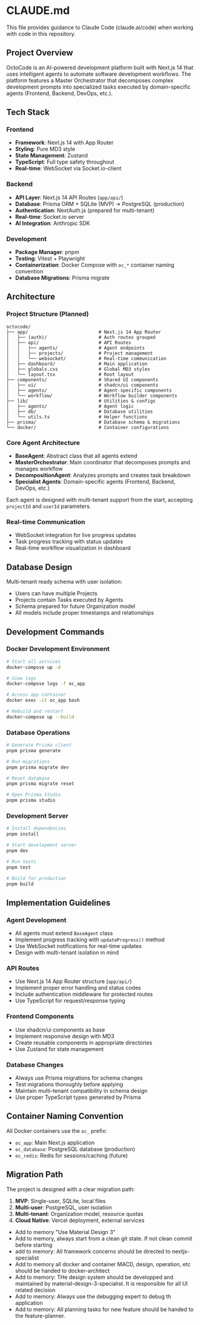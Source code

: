 # CLAUDE.md

This file provides guidance to Claude Code (claude.ai/code) when working with code in this repository.

## Project Overview

OctoCode is an AI-powered development platform built with Next.js 14 that uses intelligent agents to automate software development workflows. The platform features a Master Orchestrator that decomposes complex development prompts into specialized tasks executed by domain-specific agents (Frontend, Backend, DevOps, etc.).

## Tech Stack

### Frontend
- **Framework**: Next.js 14 with App Router
- **Styling**: Pure MD3 style
- **State Management**: Zustand
- **TypeScript**: Full type safety throughout
- **Real-time**: WebSocket via Socket.io-client

### Backend
- **API Layer**: Next.js 14 API Routes (`app/api/`)
- **Database**: Prisma ORM + SQLite (MVP) → PostgreSQL (production)
- **Authentication**: NextAuth.js (prepared for multi-tenant)
- **Real-time**: Socket.io server
- **AI Integration**: Anthropic SDK

### Development
- **Package Manager**: pnpm
- **Testing**: Vitest + Playwright
- **Containerization**: Docker Compose with `oc_*` container naming convention
- **Database Migrations**: Prisma migrate

## Architecture

### Project Structure (Planned)
```
octocode/
├── app/                          # Next.js 14 App Router
│   ├── (auth)/                   # Auth routes grouped
│   ├── api/                      # API Routes
│   │   ├── agents/               # Agent endpoints
│   │   ├── projects/             # Project management
│   │   └── websocket/            # Real-time communication
│   ├── dashboard/                # Main application
│   ├── globals.css               # Global MD3 styles
│   └── layout.tsx                # Root layout
├── components/                   # Shared UI components
│   ├── ui/                       # shadcn/ui components
│   ├── agents/                   # Agent-specific components
│   └── workflow/                 # Workflow builder components
├── lib/                          # Utilities & configs
│   ├── agents/                   # Agent logic
│   ├── db/                       # Database utilities
│   └── utils.ts                  # Helper functions
├── prisma/                       # Database schema & migrations
└── docker/                       # Container configurations
```

### Core Agent Architecture
- **BaseAgent**: Abstract class that all agents extend
- **MasterOrchestrator**: Main coordinator that decomposes prompts and manages workflow
- **DecompositionAgent**: Analyzes prompts and creates task breakdown
- **Specialist Agents**: Domain-specific agents (Frontend, Backend, DevOps, etc.)

Each agent is designed with multi-tenant support from the start, accepting `projectId` and `userId` parameters.

### Real-time Communication
- WebSocket integration for live progress updates
- Task progress tracking with status updates
- Real-time workflow visualization in dashboard

## Database Design

Multi-tenant ready schema with user isolation:
- Users can have multiple Projects
- Projects contain Tasks executed by Agents
- Schema prepared for future Organization model
- All models include proper timestamps and relationships

## Development Commands

### Docker Development Environment
```bash
# Start all services
docker-compose up -d

# View logs
docker-compose logs -f oc_app

# Access app container
docker exec -it oc_app bash

# Rebuild and restart
docker-compose up --build
```

### Database Operations
```bash
# Generate Prisma client
pnpm prisma generate

# Run migrations
pnpm prisma migrate dev

# Reset database
pnpm prisma migrate reset

# Open Prisma Studio
pnpm prisma studio
```

### Development Server
```bash
# Install dependencies
pnpm install

# Start development server
pnpm dev

# Run tests
pnpm test

# Build for production
pnpm build
```

## Implementation Guidelines

### Agent Development
- All agents must extend `BaseAgent` class
- Implement progress tracking with `updateProgress()` method
- Use WebSocket notifications for real-time updates
- Design with multi-tenant isolation in mind

### API Routes
- Use Next.js 14 App Router structure (`app/api/`)
- Implement proper error handling and status codes
- Include authentication middleware for protected routes
- Use TypeScript for request/response typing

### Frontend Components
- Use shadcn/ui components as base
- Implement responsive design with MD3
- Create reusable components in appropriate directories
- Use Zustand for state management

### Database Changes
- Always use Prisma migrations for schema changes
- Test migrations thoroughly before applying
- Maintain multi-tenant compatibility in schema design
- Use proper TypeScript types generated by Prisma

## Container Naming Convention

All Docker containers use the `oc_` prefix:
- `oc_app`: Main Next.js application
- `oc_database`: PostgreSQL database (production)
- `oc_redis`: Redis for sessions/caching (future)

## Migration Path

The project is designed with a clear migration path:
1. **MVP**: Single-user, SQLite, local files
2. **Multi-user**: PostgreSQL, user isolation
3. **Multi-tenant**: Organization model, resource quotas
4. **Cloud Native**: Vercel deployment, external services
- Add to memory  "Use Material Design 3"
- Add to memory, always start from a clean git state. If not clean commit before starting
- add to memory:  All framework concerns should be directed to nextjs-specialist
- Add to memory all docker and container MACD, design, operation, etc should be handed to docker-architect
- Add to memory: THe design system should be developped and maintained by material-design-3-specialist. It is responsible for all UI related decision
- Add to memory: Always use the debugging expert to debug th application
- Add to memory: All planning tasks for new feature should be handed to the feature-planner.
